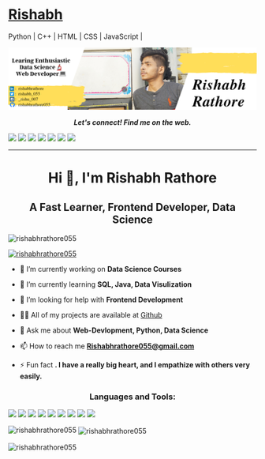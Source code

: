 # [Rishabh](https://sites.google.com/view/rishabhrathore/home)
Python | C++ | HTML | CSS | JavaScript |

![alt text](https://github.com/rishabhrathore055/rishabhrathore055/blob/main/Cover.png)
<p align="center">
  <b><i>Let's connect! Find me on the web.</i></b>
  

[<img height="30" src="https://img.shields.io/badge/twitter-%231DA1F2.svg?&style=for-the-badge&logo=twitter&logoColor=white" />][twitter]
[<img height="30" src = "https://img.shields.io/badge/Youtube-%23E4405F.svg?&style=for-the-badge&logo=Youtube&logoColor=white">][Youtube] 
<a href="mailto:rishabhrathore055@gmail.com" style="text-decoration:none"><img height="30" src = "https://img.shields.io/badge/gmail-c14438?&style=for-the-badge&logo=gmail&logoColor=white"></a>
[<img height="30" src="https://img.shields.io/badge/linkedin-blue.svg?&style=for-the-badge&logo=linkedin&logoColor=white" />][LinkedIn]
[<img height="30" src = "https://img.shields.io/badge/Facebook-036be4.svg?&style=for-the-badge&logo=facebook&logoColor=white">][Facebook]
[<img height="30" src= "https://img.shields.io/badge/Codechef-black.svg?&style=for-the-badge&logo=codechef&logoColor=white">][Codechef]
[<img height="30" src= "https://img.shields.io/badge/Instagram-E4405F?style=for-the-badge&logo=instagram&logoColor=white">][Instagram]
<br />
<hr />
<h1 align="center">Hi 👋, I'm Rishabh Rathore</h1>
<h2 align="center">A Fast Learner, Frontend Developer, Data Science</h2>

<p align="left"> <img src="https://komarev.com/ghpvc/?username=rishabhrathore055&label=Profile%20views&color=0e75b6&style=flat" alt="rishabhrathore055" /> </p>

<p align="left"> <a href="https://github.com/ryo-ma/github-profile-trophy"><img src="https://github-profile-trophy.vercel.app/?username=rishabhrathore055" alt="rishabhrathore055" /></a> </p>

- 🔭 I’m currently working on **Data Science Courses**

- 🌱 I’m currently learning **SQL, Java, Data Visulization**

- 🤝 I’m looking for help with **Frontend Development**

- 👨‍💻 All of my projects are available at [Github](https://github.com/rishabhrathore055)

- 💬 Ask me about **Web-Devlopment, Python, Data Science**

- 📫 How to reach me **Rishabhrathore055@gmail.com**

- ⚡ Fun fact **. I have a really big heart, and I empathize with others very easily.**



<h3 align="center">Languages and Tools:</h3>
<p><img height="35" src="https://img.shields.io/badge/HTML5-E34F26?style=for-the-badge&logo=html5&logoColor=white" />
<img height="35" src="https://img.shields.io/badge/CSS3-1572B6?style=for-the-badge&logo=css3&logoColor=white" />
<img height="35" src="https://img.shields.io/badge/JavaScript-F7DF1E?style=for-the-badge&logo=javascript&logoColor=black" />
<img height="35" src="https://img.shields.io/badge/Python-14354C?style=for-the-badge&logo=python&logoColor=white" />
<img height="35" src="https://img.shields.io/badge/C-00599C?style=for-the-badge&logo=c&logoColor=white" />
<img height="35" src="https://img.shields.io/badge/C%2B%2B-00599C?style=for-the-badge&logo=c%2B%2B&logoColor=white" />
<img height="35" src="https://img.shields.io/badge/Microsoft_Excel-217346?style=for-the-badge&logo=microsoft-excel&logoColor=white" />
<img height="35" src="https://img.shields.io/badge/Visual_Studio_Code-0078D4?style=for-the-badge&logo=visual%20studio%20code&logoColor=white" />
<img height="35" src="https://img.shields.io/badge/Git-F05032?style=for-the-badge&logo=git&logoColor=white" /> </p>



<p><img align="left" src="https://github-readme-stats.vercel.app/api/top-langs?username=rishabhrathore055&show_icons=true&locale=en&layout=compact" alt="rishabhrathore055" /></p>

<p>&nbsp;<img align="center" src="https://github-readme-stats.vercel.app/api?username=rishabhrathore055&show_icons=true&locale=en" alt="rishabhrathore055" /></p>

<p><img align="center" src="https://github-readme-streak-stats.herokuapp.com/?user=rishabhrathore055&" alt="rishabhrathore055" /></p>

[twitter]: https://twitter.com/rishabh_055
[youtube]:  https://youtube.com/channel/UCyQxG1NPrjhMtgFqlm8k9Cw
[gmail]: https://gmail.com
[linkedin]: https://www.linkedin.com/in/rishabhrathore
[Facebook]: https://www.facebook.com/rishi.rishabh04
[Codechef]: https://www.codechef.com/users/rishabh_055
[Instagram]: https://instagram.com/_rishu_007

